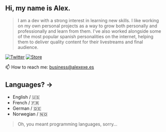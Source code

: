## Hi, my name is Alex.

> I am a dev with a strong interest in learning new skills.
> I like working on my own personal projects as a way to grow both personally and professionally and learn from them.
> I've also worked alongside some of the most popular spanish personalities on the internet, helping them to deliver quality content for their livestreams and final audience.
 
[![Twitter](https://img.shields.io/twitter/follow/aleexexe?logo=twitter&logoColor=white&color=darkgreen&label=Twitter&style=for-the-badge)](https://twitter.com/aleexexe)
[![Store](https://img.shields.io/discord/1008450130015436881?logo=discord&logoColor=white&color=darkgreen&label=Store&style=for-the-badge)](https://discord.com/invite/VhFta3cWND)

📫 How to reach me: business@alexexe.es

## Languages? → 
- English / 🇺🇸
- French / 🇫🇷
- German / 🇩🇪
- Norwegian / 🇳🇴 

>Oh, you meant programming languages, sorry...
